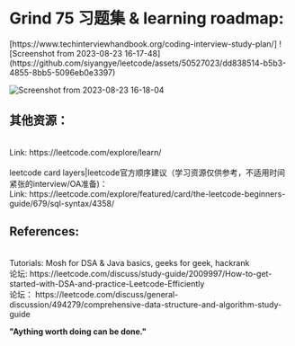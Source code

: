 <h1>Grind 75 习题集 & learning roadmap:</h1>
[https://www.techinterviewhandbook.org/coding-interview-study-plan/] 
![Screenshot from 2023-08-23 16-17-48](https://github.com/siyangye/leetcode/assets/50527023/dd838514-b5b3-4855-8bb5-5096eb0e3397) 


![Screenshot from 2023-08-23 16-18-04](https://github.com/siyangye/leetcode/assets/50527023/e010e5a2-c901-4af9-b9a3-bca030868d57)

<h2>其他资源：</h2>
<br>Link: https://leetcode.com/explore/learn/ </br>
<br>leetcode card layers|leetcode官方顺序建议（学习资源仅供参考，不适用时间紧张的interview/OA准备)：
<br> Link: https://leetcode.com/explore/featured/card/the-leetcode-beginners-guide/679/sql-syntax/4358/ 

<h2>References:</h2>
<br> Tutorials: Mosh for DSA & Java basics, geeks for geek, hackrank
<br>论坛: https://leetcode.com/discuss/study-guide/2009997/How-to-get-started-with-DSA-and-practice-Leetcode-Efficiently
<br>论坛： https://leetcode.com/discuss/general-discussion/494279/comprehensive-data-structure-and-algorithm-study-guide

**"Aything worth doing can be done."**
